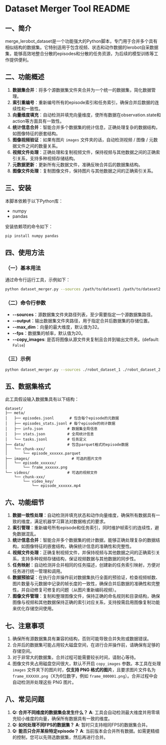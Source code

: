 
# Dataset Merger Tool README
## 一、简介
merge_lerobot_dataset是一个功能强大的Python脚本，专门用于合并多个具有相似结构的数据集。它特别适用于包含视频、状态和动作数据的lerobot自采数据集，能够高效地整合分散的episodes和分散的任务资源，为后续的模型训练等工作提供便利。

## 二、功能概述
1. **数据集合并**：将多个源数据集文件夹合并为一个统一的数据集，简化数据管理。
2. **索引重编号**：重新编号所有的episode索引和任务索引，确保合并后数据的连续性和一致性。
3. **向量维度填充**：自动检测并填充向量维度，使所有数据在observation.state和action等方面具有一致性。
4. **统计信息合并**：智能合并多个数据集的统计信息，正确处理复杂的数据结构，如图像特征的嵌套结构。
5. **图像视频验证**：如果有图片 `images` 文件夹的话，自动检测视频 / 图像 / 元数据文件之间的数量关系。
6. **视频文件处理**：正确处理和复制视频文件，保持视频与其他数据之间的正确索引关系，支持多种视频存储结构。
7. **元数据更新**：更新所有元数据文件，准确反映合并后的数据集结构。
8. **图像文件处理**：复制图像文件，保持图片与其他数据之间的正确索引关系。


## 三、安装
本脚本依赖于以下Python库：
- numpy
- pandas

安装依赖项的命令如下：
```bash
pip install numpy pandas
```

## 四、使用方法
### （一）基本用法
通过命令行运行工具，示例如下：
```bash
python dataset_merger.py --sources /path/to/dataset1 /path/to/dataset2 /path/to/dataset3 --output /path/to/output_dataset
```
### （二）命令行参数
- **--sources**：源数据集文件夹路径列表，至少需要指定一个源数据集路径。
- **--output**：输出数据集文件夹路径，用于指定合并后数据集的存储位置。
- **--max_dim**：向量的最大维度，默认值为32。
- **--fps**：数据集的帧率，默认值为20。
- **--copy_images**: 是否将图像从源文件夹复制且合并到输出文件夹。(default: `False`)

### （三）示例
```bash
python dataset_merger.py --sources ./robot_dataset_1 ./robot_dataset_2 --output ./merged_dataset --max_dim 18 --fps 30
```

## 五、数据集格式
此工具假设输入数据集具有以下结构：
```
dataset/
├── meta/
│   ├── episodes.jsonl       # 包含每个episode的元数据
│   ├── episodes_stats.jsonl # 每个episode的统计数据
│   ├── info.json           # 数据集全局信息
│   ├── stats.json          # 全局统计信息
│   └── tasks.jsonl         # 任务定义
├── data/                   # 包含parquet格式的episode数据
│   └── chunk-xxx/
│       └── episode_xxxxxx.parquet
├── images/                   # 可选的图片文件
│   └── episode_xxxxxx/
│       └── frame_xxxxxx.png
└── videos/                 # 可选的视频文件
    └── chunk-xxx/
        └── video_key/
            └── episode_xxxxxx.mp4 
```

## 六、功能细节
1. **数据一致性处理**：自动检测并填充状态和动作向量维度，确保所有数据具有一致的维度，满足机器学习算法对数据格式的要求。
2. **索引管理**：重新编号所有episode和任务索引，同时维护帧索引的连续性，避免数据混乱。
3. **统计信息合并**：智能合并多个数据集的统计数据，能够正确处理复杂的数据结构，如图像特征的嵌套结构，确保统计信息的准确性和完整性。
4. **视频文件处理**：正确复制视频文件，并保持视频与其他数据之间的正确索引关系，支持多种视频存储结构，保证视频数据与其他数据的同步性。
5. **任务映射**：自动检测并合并相同的任务描述，创建新的任务索引映射，方便对任务进行统一管理和调用。
6. **数据预验证**：在执行合并操作前对数据集执行全面的预验证，检查视频帧数、图片数量与元数据中记录的帧长度的一致性，确保合并后数据的准确性和完整性，并自动修复可修复的问题（从图片重新编码视频）。
7. **图像文件管理**：复制和整理图像文件，保持正确的命名规则和目录结构，确保图像与视频和其他数据保持正确的索引对应关系，支持按需启用图像复制功能来优化存储空间使用。

## 七、注意事项
1. 确保所有源数据集具有兼容的结构，否则可能导致合并失败或数据错误。
2. 合并后的数据集可能占用较大磁盘空间，在进行合并操作前，请确保有足够的存储空间。
3. 对于非常大的数据集，合并过程可能需要较长时间，请耐心等待。
4. 图像文件夹占用磁盘空间很大，默认不开启 `copy_images` 参数。本工具在处理 `images` 文件夹下的图片时，**仅支持 PNG 格式的图片**，且要求图片文件名为 `frame_XXXXXX.png`（X为6位数字，例如 `frame_000001.png`）。合并过程中会自动检测并处理这些 PNG 图片。

## 八、常见问题
1. **Q: 合并不同维度的数据集会发生什么？**
**A**: 工具会自动检测最大维度并用零填充较小维度的向量，确保所有数据具有一致的维度。
2. **Q: 如何处理不同FPS的数据集？**
**A**: 暂时只支持相同FPS的数据集合并。
3. **Q: 能否只合并某些特定episode？**
**A**: 当前版本会合并所有数据。如需更精细的控制，您可以先筛选数据集，然后再进行合并。
